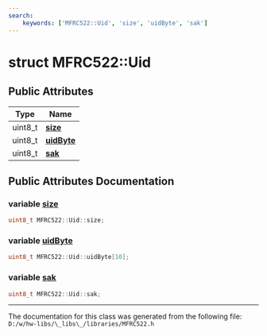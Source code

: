 ```yaml
---
search:
    keywords: ['MFRC522::Uid', 'size', 'uidByte', 'sak']
---
```


# struct MFRC522::Uid

## Public Attributes

|Type|Name|
|-----|-----|
|uint8\_t|[**size**](struct_m_f_r_c522_1_1_uid.md#1a6dfacfde0aa39de9054f1324dafaf4d3)|
|uint8\_t|[**uidByte**](struct_m_f_r_c522_1_1_uid.md#1afe75da4bace73d09dcda3bb0d4a50289)|
|uint8\_t|[**sak**](struct_m_f_r_c522_1_1_uid.md#1a1af4cbb38217957de923d7fd21d3fdb8)|


## Public Attributes Documentation

### variable <a id="1a6dfacfde0aa39de9054f1324dafaf4d3" href="#1a6dfacfde0aa39de9054f1324dafaf4d3">size</a>

```cpp
uint8_t MFRC522::Uid::size;
```



### variable <a id="1afe75da4bace73d09dcda3bb0d4a50289" href="#1afe75da4bace73d09dcda3bb0d4a50289">uidByte</a>

```cpp
uint8_t MFRC522::Uid::uidByte[10];
```



### variable <a id="1a1af4cbb38217957de923d7fd21d3fdb8" href="#1a1af4cbb38217957de923d7fd21d3fdb8">sak</a>

```cpp
uint8_t MFRC522::Uid::sak;
```





----------------------------------------
The documentation for this class was generated from the following file: `D:/w/hw-libs/\_libs\_/libraries/MFRC522.h`
